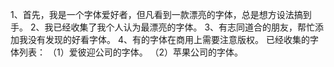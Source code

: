 1、首先，我是一个字体爱好者，但凡看到一款漂亮的字体，总是想方设法搞到手。
2、我已经收集了我个人认为最漂亮的字体。
3、有志同道合的朋友，帮忙添加我没有发现的好看字体。
4、有的字体在商用上需要注意版权。
已经收集的字体列表：
（1）爱彼迎公司的字体。
（2）苹果公司的字体。
